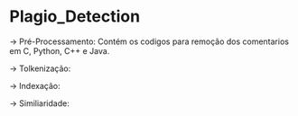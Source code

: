 # Plagio_Detection

-> Pré-Processamento: Contém os codigos para remoção dos comentarios em C, Python, C++ e Java.

-> Tolkenização: 

-> Indexação: 

-> Similiaridade:
